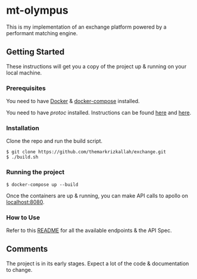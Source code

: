 # mt-olympus
This is my implementation of an exchange platform powered by a performant matching engine.

## Getting Started

These instructions will get you a copy of the project up & running on your local machine.

### Prerequisites

You need to have [Docker](https://docs.docker.com/install/) & [docker-compose](https://docs.docker.com/compose/install/) installed.

You need to have *protoc* installed. Instructions can be found [here](https://github.com/golang/protobuf) and [here](https://google.github.io/proto-lens/installing-protoc.html).

### Installation
Clone the repo and run the build script.
```
$ git clone https://github.com/themarkrizkallah/exchange.git
$ ./build.sh
```

### Running the project
```
$ docker-compose up --build
```

Once the containers are up & running, you can make API calls to apollo on [localhost:8080](http://localhost:8080/).

### How to Use
Refer to this [README](./apollo/README.md) for all the available endpoints & the API Spec.


## Comments
The project is in its early stages. Expect a lot of the code & documentation to change.

